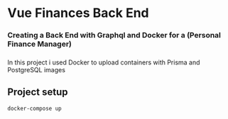 # Vue Finances Back End

### Creating a Back End with Graphql and Docker for a (Personal Finance Manager)

###
In this project i used Docker to upload containers with Prisma and PostgreSQL images 

## Project setup
```
docker-compose up
```
